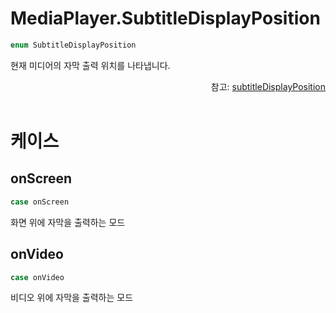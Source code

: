 # MediaPlayer.SubtitleDisplayPosition

```swift
enum SubtitleDisplayPosition
```

현재 미디어의 자막 출력 위치를 나타냅니다.

<div align="right">
참고: <a href="../../class/media-player/home.md#subtitledisplayposition">subtitleDisplayPosition</a>
</div>

<br>

# 케이스

## onScreen

```swift
case onScreen
```

화면 위에 자막을 출력하는 모드

## onVideo

```swift
case onVideo
```

비디오 위에 자막을 출력하는 모드